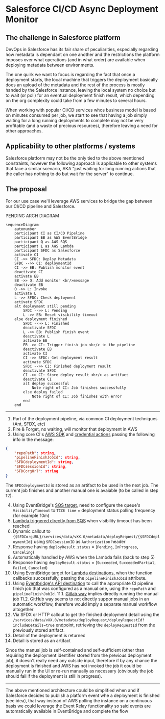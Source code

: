 # Salesforce CI/CD Async Deployment Monitor

## The challenge in Salesforce platform

DevOps in Salesforce has its fair share of peculiarities, especially regarding how metadata is dependant on one another and the restrictions the platform imposes over what operations (and in what order) are available when deploying metadata between environments.

The one quirk we want to focus is regarding the fact that once a deployment starts, the local machine that triggers the deployment basically does an upload of the metadata and the rest of the process is mostly handed by the Salesforce instance, leaving the local system no choice but to wait (or poll) for an eventual deployment finish result, which depending on the org complexity could take from a few minutes to several hours. 

When working with popular CI/CD services whos business model is based on minutes consumed per job, we start to see that having a job simply waiting for a long running deployments to complete may not be very profitable (and a waste of precious resources), therefore leaving a need for other approaches.

## Applicability to other platforms / systems

Salesforce platform may not be the only tied to the above mentioned constraints, however the following approach is applicable to other systems that face a similar scenario, AKA "just waiting for long running actions that the caller has nothing to do but wait for the server" to continue.

## The proposal

For our use case we'll leverage AWS services to bridge the gap between our CI/CD pipeline and Salesforce.

PENDING ARCH DIAGRAM

```mermaid
sequenceDiagram
    autonumber
    participant CI as CI/CD Pipeline
    participant EB as AWS EventBridge
    participant Q as AWS SQS
    participant L as AWS Lambda
    participant SFDC as Salesforce
    activate CI
    CI ->> SFDC: Deploy Metadata
    SFDC -->> CI: deploymentId
    CI ->> EB: Publish monitor event
    deactivate CI
    activate EB
    EB ->> Q: Add monitor <br/>message
    deactivate EB
    Q ->> L: Invoke
    activate L
    L ->> SFDC: Check deployment
    activate SFDC
    alt deployment still pending
        SFDC -->> L: Pending
        L ->> EB: Reset visibility timeout
    else deployment finished
        SFDC -->> L: Finished
        deactivate SFDC
        L ->> EB: Publish finish event
        deactivate L
        activate EB
        EB ->> CI: Trigger finish job <br/> in the pipeline
        deactivate EB
        activate CI
        CI ->> SFDC: Get deployment result
        activate SFDC
        SFDC -->> CI: Finished deployment result
        deactivate SFDC
        CI ->> CI: Store deploy result <br/> as artifact
        deactivate CI
        alt deploy successful
            Note right of CI: Job finishes successfully
        else deploy failed
            Note right of CI: Job finishes with error
        end
    end
```
---

1. Part of the deployment pipeline, via common CI deployment techniques (Ant, SFDX, etc)
2. Fire & Forget, no waiting, will monitor that deployment in AWS
3. Using core CI's [AWS SDK](https://medium.com/hackernoon/monitoring-ci-cd-pipelines-with-amazon-eventbridge-32177e2f2c3e) and [credential actions](https://github.com/aws-actions/configure-aws-credentials) passing the following info in the message:

```json
{
    "repoPath": string,
    "pipelineFinishJobId": string,
    "SFDCdeploymentId": string,
    "SFDCsessionId": string,
    "SFDCorgUrl": string
}
```
The `SFDCdeploymentId` is stored as an artifact to be used in the next job.
The current job finishes and another manual one is avaiable (to be called in step 12).

4. Using EventBridge's [SQS target](https://docs.aws.amazon.com/eventbridge/latest/userguide/eb-targets.html), need to configure the queue's `VisibilityTimeout` to `TICK time` = deployment status polling frequency (for example 10m)
5. [Lambda triggered directly from SQS](https://docs.aws.amazon.com/lambda/latest/dg/with-sqs.html) when visibility timeout has been reached
6. Dynamic callout to `{$SFDCorgURL}/services/data/vXX.0/metadata/deployRequest/{$SFDCdeploymentId}` using `SFDCsessionID` as `Authorization` header
7. Response having `deployResult.status` = (`Pending`, `InProgress`, `Canceling`)
8. Automatically handled by AWS when the Lambda fails (back to step 5)
9. Response having `deployResult.status` = (`Succeeded`, `SucceededPartial`, `Failed`, `Canceled`)
10. Using EventBridge target for [Lambda destinations](https://aws.amazon.com/blogs/compute/introducing-aws-lambda-destinations/), when the function callbacks successfully, passing the `pipelineFinishJobId` attribute.
11. Using [Eventbridge's API destination](https://docs.aws.amazon.com/eventbridge/latest/userguide/eb-api-gateway-target.html) to call the appropriate CI pipeline finish job that was configured as a manual one, using the `repoPath` and `pipelineFinishJobId`.
11.1. [Gitlab way](https://docs.gitlab.com/ee/api/jobs.html#play-a-job) implies directly running the manual job
11.2. [GitHub way](https://docs.github.com/en/actions/managing-workflow-runs/manually-running-a-workflow) seems to not directly suppor manual jobs in an automatic workflow, therefore would imply a separate manual workflow altogether
12. Via SFDX or HTTP callout to get the finished deployment detail using the `/services/data/vXX.0/metadata/deployRequest/deployRequestId?includeDetails=true` endpoint, retrieving the `deployRequestId` from the previously stored artifact.
13. Detail of the deployment is returned
14. Detail is stored as an artifact

Since the manual job is self-contained and self-sufficient (other than requiring the deployment identifier stored from the previous deployment job), it doesn't really need any outside input, therefore if by any chance the deployment is finished and AWS has not invoked the job it could be manually run in the UI or re-run manually as necessary (obviously the job should fail if the deployment is still in progress).

---

The above mentioned architecture could be simplified when and if Salesforce decides to publish a platform event whe a deployment is finished (see idea), that way instead of AWS polling the instance on a continuous basis we could leverage the Event Relay functionality so said events are automatically available in EventBridge and complete the flow